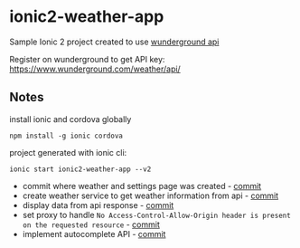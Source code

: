 # ionic2-weather-app
Sample Ionic 2 project created to use [wunderground api](https://www.wunderground.com/weather/api/)

Register on wunderground to get API key: https://www.wunderground.com/weather/api/

## Notes
install ionic and cordova globally

`npm install -g ionic cordova`

project generated with ionic cli:

`ionic start ionic2-weather-app --v2`

- commit where weather and settings page was created - [commit](https://github.com/branecko/ionic2-weather-app/commit/f5e59f3b2fdb135f35ecaf170e39961db82afddc)
- create weather service to get weather information from api - [commit](https://github.com/branecko/ionic2-weather-app/commit/6f8b2e23375a0cd4c166730441c933672b1899e9)
- display data from api response - [commit](https://github.com/branecko/ionic2-weather-app/commit/a74764fb690bb7303b269113f3904d4e30ed397c)
- set proxy to handle `No Access-Control-Allow-Origin header is present on the requested resource` - [commit](https://github.com/branecko/ionic2-weather-app/commit/a4f278082cb4d4289d54ebeb3447a19e06c17ff2)
- implement autocomplete API - [commit](https://github.com/branecko/ionic2-weather-app/commit/e3233b8bb7a5bf76899e9b00a2200b4605af0b15)
